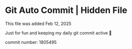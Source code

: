 # Git Auto Commit | Hidden File

This file was added Feb 12, 2025

Just for fun and keeping my daily git commit active 🤪

commit number: 1805495

